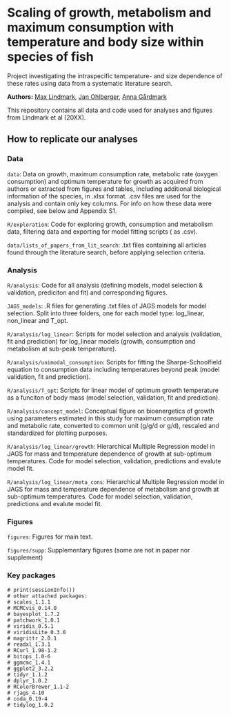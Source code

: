 # Scaling of growth, metabolism and maximum consumption with temperature and body size within species of fish
Project investigating the intraspecific temperature- and size dependence of these rates using data from a systematic literature search.

**Authors:** [Max Lindmark](https://maxlindmark.netlify.app/), [Jan Ohlberger](http://janohlberger.com/Homepage/), [Anna Gårdmark](https://internt.slu.se/en/cv-originals/anna-gardmark/)

This repository contains all data and code used for analyses and figures from Lindmark et al (20XX). 

## How to replicate our analyses

### Data
`data`: Data on growth, maximum consumption rate, metabolic rate (oxygen consumption) and optimum temperature for growth as acquired from authors or extracted from figures and tables, including additional biological information of the species, in .xlsx format. .csv files are used for the analysis and contain only key columns. For info on how these data were compiled, see below and Appendix S1.

`R/exploration`: Code for exploring growth, consumption and metabolism data, filtering data and exporting for model fitting scripts ( as .csv).

`data/lists_of_papers_from_lit_search`: .txt files containing all articles found through the literature search, before applying selection criteria.

### Analysis
`R/analysis`: Code for all analysis (defining models, model selection & validation, prediciton and fit) and corresponding figures.

`JAGS_models`: .R files for generating .txt files of JAGS models for model selection. Split into three folders, one for each model type: log_linear, non_linear and T_opt.

`R/analysis/log_linear`: Scripts for model selection and analysis (validation, fit and prediction) for log_linear models (growth, consumption and metabolism at sub-peak temperature).

`R/analysis/unimodal_consumption`: Scripts for fitting the Sharpe-Schoolfield equation to consumption data including temperatures beyond peak (model validation, fit and prediction).

`R/analysis/T_opt`: Scripts for linear model of optimum growth temperature as a funciton of body mass (model selection, validation, fit and prediction).

`R/analysis/concept_model`: Conceptual figure on bioenergetics of growth using parameters estimated in this study for maximum consumption rate and metabolic rate, converted to common unit (g/g/d or g/d), rescaled and standardized for plotting purposes.

`R/analysis/log_linear/growth`: Hierarchical Multiple Regression model in JAGS for mass and temperature dependence of growth at sub-optimum temperatures. Code for model selection, validation, predictions and evalute model fit.

`R/analysis/log_linear/meta_cons`: Hierarchical Multiple Regression model in JAGS for mass and temperature dependence of metabolism and growth at sub-optimum temperatures. Code for model selection, validation, predictions and evalute model fit.

### Figures
`figures`: Figures for main text.

`figures/supp`: Supplementary figures (some are not in paper nor supplement)


### Key packages
```{r}
# print(sessionInfo())
# other attached packages:
# scales_1.1.1
# MCMCvis_0.14.0
# bayesplot_1.7.2
# patchwork_1.0.1
# viridis_0.5.1
# viridisLite_0.3.0
# magrittr_2.0.1
# readxl_1.3.1      
# RCurl_1.98-1.2
# bitops_1.0-6
# ggmcmc_1.4.1
# ggplot2_3.2.2
# tidyr_1.1.2
# dplyr_1.0.2
# RColorBrewer_1.1-2
# rjags_4-10        
# coda_0.19-4    
# tidylog_1.0.2   
```


